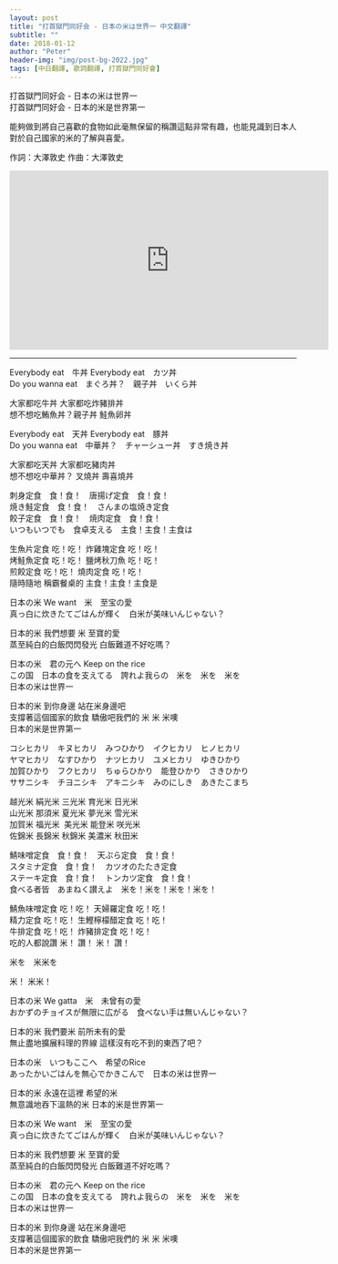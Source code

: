 ```yaml
---
layout: post
title: "打首獄門同好会 - 日本の米は世界一 中文翻譯"
subtitle: ""
date: 2018-01-12
author: "Peter"
header-img: "img/post-bg-2022.jpg"
tags: [中日翻譯, 歌詞翻譯, 打首獄門同好會]
---
```


打首獄門同好会 - 日本の米は世界一  
打首獄門同好会 - 日本的米是世界第一
 
能夠做到將自己喜歡的食物如此毫無保留的稱讚這點非常有趣，也能見識到日本人對於自己國家的米的了解與喜愛。

作詞：大澤敦史  作曲：大澤敦史

<iframe allow="autoplay; encrypted-media" allowfullscreen="" class="no-convert" frameborder="0" height="315" src="https://www.youtube.com/embed/BuU2bocSfDo?wmode=transparent" width="560"></iframe>

---

Everybody eat　牛丼 Everybody eat　カツ丼  
Do you wanna eat　まぐろ丼？　親子丼　いくら丼  
  
大家都吃牛丼 大家都吃炸豬排丼  
想不想吃鮪魚丼？親子丼 鮭魚卵丼  
  
Everybody eat　天丼 Everybody eat　豚丼  
Do you wanna eat　中華丼？　チャーシュー丼　すき焼き丼  
  
大家都吃天丼 大家都吃豬肉丼  
想不想吃中華丼？ 叉燒丼 壽喜燒丼  
  
刺身定食　食！食！　唐揚げ定食　食！食！  
焼き鮭定食　食！食！　さんまの塩焼き定食  
餃子定食　食！食！　焼肉定食　食！食！  
いつもいつでも　食卓支える　主食！主食！主食は  
  
生魚片定食 吃！吃！ 炸雞塊定食 吃！吃！  
烤鮭魚定食 吃！吃！ 鹽烤秋刀魚 吃！吃！  
煎餃定食 吃！吃！ 燒肉定食 吃！吃！  
隨時隨地 稱霸餐桌的 主食！主食！主食是  
  
日本の米 We want　米　至宝の愛  
真っ白に炊きたてごはんが輝く　白米が美味いんじゃない？  
  
日本的米 我們想要 米 至寶的愛  
蒸至純白的白飯閃閃發光 白飯難道不好吃嗎？  
  
日本の米　君の元へ Keep on the rice  
この国　日本の食を支えてる　誇れよ我らの　米を　米を　米を  
日本の米は世界一  
  
日本的米 到你身邊 站在米身邊吧  
支撐著這個國家的飲食 驕傲吧我們的 米 米 米噢  
日本的米是世界第一  
  
コシヒカリ　キヌヒカリ　みつひかり　イクヒカリ　ヒノヒカリ  
ヤマヒカリ　なすひかり　ナツヒカリ　ユメヒカリ　ゆきひかり  
加賀ひかり　フクヒカリ　ちゅらひかり　能登ひかり　さきひかり  
ササニシキ　チヨニシキ　アキニシキ　みのにしき　あきたこまち  
  
越光米 絹光米 三光米 育光米 日光米  
山光米 那須米 夏光米 夢光米 雪光米  
加賀米 福光米  美光米 能登米 咲光米  
佐錦米 長錦米 秋錦米 美濃米 秋田米  
  
鯖味噌定食　食！食！　天ぷら定食　食！食！  
スタミナ定食　食！食！　カツオのたたき定食  
ステーキ定食　食！食！　トンカツ定食　食！食！  
食べる者皆　あまねく讃えよ　米を！米を！米を！米を！  
  
鯖魚味噌定食 吃！吃！ 天婦羅定食 吃！吃！  
精力定食 吃！吃！ 生鰹檸檬醋定食 吃！吃！  
牛排定食 吃！吃！ 炸豬排定食 吃！吃！  
吃的人都說讚 米！ 讚！ 米！ 讚！  
  
米を　米米を  
  
米！ 米米！  
  
日本の米 We gatta　米　未曾有の愛  
おかずのチョイスが無限に広がる　食べない手は無いんじゃない？  
  
日本的米 我們要米 前所未有的愛  
無止盡地擴展料理的界線 這樣沒有吃不到的東西了吧？  
  
日本の米　いつもここへ　希望のRice  
あったかいごはんを無心でかきこんで　日本の米は世界一  
  
日本的米 永遠在這裡 希望的米  
無意識地吞下溫熱的米 日本的米是世界第一  
  
日本の米 We want　米　至宝の愛  
真っ白に炊きたてごはんが輝く　白米が美味いんじゃない？  
  
日本的米 我們想要 米 至寶的愛  
蒸至純白的白飯閃閃發光 白飯難道不好吃嗎？  
  
日本の米　君の元へ Keep on the rice  
この国　日本の食を支えてる　誇れよ我らの　米を　米を　米を  
日本の米は世界一  
  
日本的米 到你身邊 站在米身邊吧  
支撐著這個國家的飲食 驕傲吧我們的 米 米 米噢  
日本的米是世界第一  